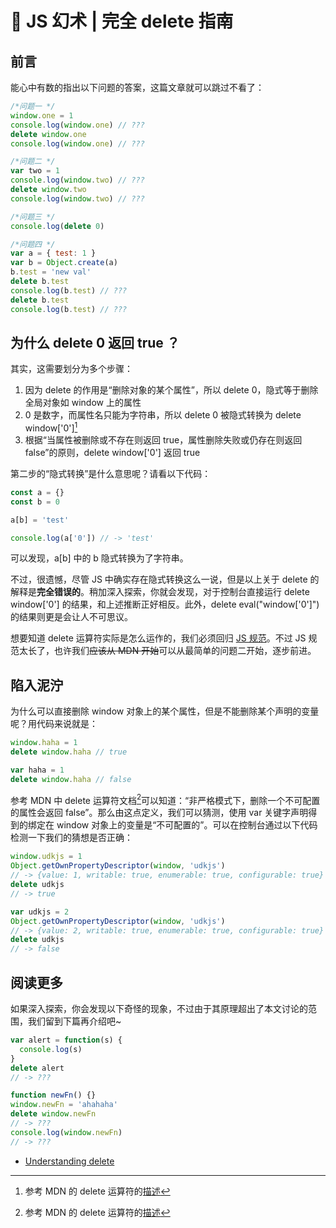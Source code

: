 # 💫 JS 幻术 | 完全 delete 指南

## 前言

能心中有数的指出以下问题的答案，这篇文章就可以跳过不看了：

```js
/*问题一 */
window.one = 1
console.log(window.one) // ???
delete window.one
console.log(window.one) // ???

/*问题二 */
var two = 1
console.log(window.two) // ???
delete window.two
console.log(window.two) // ???

/*问题三 */
console.log(delete 0)

/*问题四 */
var a = { test: 1 }
var b = Object.create(a)
b.test = 'new val'
delete b.test
console.log(b.test) // ???
delete b.test
console.log(b.test) // ???
```

## 为什么 delete 0 返回 true ？

其实，这需要划分为多个步骤：

1. 因为 delete 的作用是“删除对象的某个属性”，所以 delete 0，隐式等于删除全局对象如 window 上的属性
2. 0 是数字，而属性名只能为字符串，所以 delete 0 被隐式转换为 delete window['0'][^return-value]
3. 根据“当属性被删除或不存在则返回 true，属性删除失败或仍存在则返回 false”的原则，delete window['0'] 返回 true

第二步的“隐式转换”是什么意思呢？请看以下代码：

```js
const a = {}
const b = 0

a[b] = 'test'

console.log(a['0']) // -> 'test'
```

可以发现，a[b] 中的 b 隐式转换为了字符串。

不过，很遗憾，尽管 JS 中确实存在隐式转换这么一说，但是以上关于 delete 的解释是**完全错误的**。稍加深入探索，你就会发现，对于控制台直接运行 delete window['0'] 的结果，和上述推断正好相反。此外，delete eval("window['0']") 的结果则更是会让人不可思议。

想要知道 delete 运算符实际是怎么运作的，我们必须回归 [JS 规范](http://www.ecma-international.org/ecma-262/6.0/index.html)。不过 JS 规范太长了，也许我们<del>应该从 MDN 开始</del>可以从最简单的问题二开始，逐步前进。

## 陷入泥泞

为什么可以直接删除 window 对象上的某个属性，但是不能删除某个声明的变量呢？用代码来说就是：

```js
window.haha = 1
delete window.haha // true

var haha = 1
delete window.haha // false
```

参考 MDN 中 delete 运算符文档[^return-value]可以知道：“非严格模式下，删除一个不可配置的属性会返回 false”。那么由这点定义，我们可以猜测，使用 var 关键字声明得到的绑定在 window 对象上的变量是“不可配置的”。可以在控制台通过以下代码检测一下我们的猜想是否正确：

```js
window.udkjs = 1
Object.getOwnPropertyDescriptor(window, 'udkjs')
// -> {value: 1, writable: true, enumerable: true, configurable: true}
delete udkjs
// -> true

var udkjs = 2
Object.getOwnPropertyDescriptor(window, 'udkjs')
// -> {value: 2, writable: true, enumerable: true, configurable: true}
delete udkjs
// -> false
```

## 阅读更多

如果深入探索，你会发现以下奇怪的现象，不过由于其原理超出了本文讨论的范围，我们留到下篇再介绍吧~

```js
var alert = function(s) {
  console.log(s)
}
delete alert
// -> ???
```

```js
function newFn() {}
window.newFn = 'ahahaha'
delete window.newFn
// -> ???
console.log(window.newFn)
// -> ???
```

* [Understanding delete](http://perfectionkills.com/understanding-delete/)

[^return-value]: 参考 MDN 的 delete 运算符的[描述](https://developer.mozilla.org/zh-CN/docs/Web/JavaScript/Reference/Operators/delete#%E8%BF%94%E5%9B%9E%E5%80%BC)
